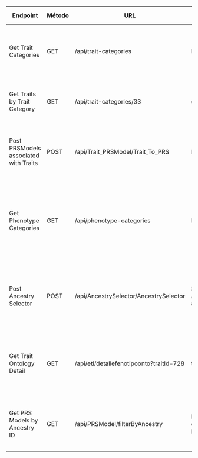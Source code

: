 | Endpoint                          | Método | URL                                      | Parámetros             | Headers                         | Descripción                                                            | Respuesta Exitosa                                                                                                                                                                                                                   | Códigos de Estado                                               |
|-----------------------------------|--------|------------------------------------------|-------------------------|----------------------------------|------------------------------------------------------------------------|-------------------------------------------------------------------------------------------------------------------------------------------------------------------------------------------------------------------------------------|------------------------------------------------------------------|
| Get Trait Categories              | GET    | /api/trait-categories                    | Ninguno                 | Authorization: Bearer {token}   | Devuelve todas las categorías de traits con el conteo de modelos PRS | ```json [{"id": 1, "name": "Biology process", "traits": [1, 2], "pgss": 34}, {"id": 2, "name": "Body measurement", "traits": [3], "pgss": 5}]```                                           | 200 OK, 401 Unauthorized, 500 Internal Server Error             |
| Get Traits by Trait Category      | GET    | /api/trait-categories/33                 | categoryId: en path     | Authorization: Bearer {token}   | Devuelve los traits asociados a una categoría específica              | ```json {"1": {"id": 1, "name": "Cardiovascular measurement", "pgss": 34, "description": "Descripción del trait", "URL": "https://ejemplo.com", "onto_id": "EFO_000001"}}```                    | 200 OK, 400 Bad Request, 401 Unauthorized, 500 Internal Server Error |
| Post PRSModels associated with Traits | POST   | /api/Trait_PRSModel/Trait_To_PRS        | Lista de traitId        | null                             | Dada una lista de traitId devuelve los modelos PRS asociados          | ```json { "prsModels": [{ "id": 9111, "name": "PRS29_AAA", "numberOfSNP": 29, "pgscId": "PGS000753", "pgscURL": "https://www.pgscatalog.org/score/PGS000753/", "publicationId": 864 }], "message": "Se encontraron 1 modelos PRS asociados con los traits seleccionados" }``` | 200 OK, 400 Bad Request, 405 Method Not Allowed, 500 Internal Server Error |
| Get Phenotype Categories          | GET    | /api/phenotype-categories                | Ninguno                 | null                             | Devuelve todas las categorías de fenotipos con el conteo de modelos PRS y los traits asociados. | ```json { "categories": [ { "id": 33, "label": "Biological process", "traits": [ "EFO_0004347", "EFO_0004329", "EFO_0007585", "EFO_0004315", "EFO_0004337", "EFO_0007766", "EFO_0008579", "EFO_0005422", "EFO_0004319", "EFO_0005670", "EFO_0010158" ], "prs_count": 37 }, { "id": 34, "label": "Body measurement", "traits": [ "EFO_0004344", "EFO_0007788", "EFO_0005106", "EFO_0007800", "EFO_0004340", "EFO_0004338", "EFO_0004324", "EFO_0005935", "EFO_0004343" ], "prs_count": 184 } ] }``` | 200 OK, 500 Internal Server Error |
| Post Ancestry Selector            | POST   | /api/AncestrySelector/AncestrySelector  | String de una Ancestría o su abreviación (símbolo) | null                             | Dada una ancestría, devuelve los modelos PRS asociados a esa ancestría | ```json { "message": "Se encontraron 4424 modelos PRS para ancestría \"eur\"", "prsModels": [ { "id": 8361, "name": "PRS77_BC", "numberOfSNP": 77, "pgscId": "PGS000001", "pgscURL": "https://www.pgscatalog.org/score/PGS000001/", "publicationId": 709, "broadAncestryCategories": [ { "percentage": 100, "broadAncestryId": 62, "prsModelId": 8361, "broadAncestryCategory": { "id": 62, "symbol": "EUR", "label": "European" } } ] } ] }``` | 200 OK, 400 Bad Request, 404 Not Found, 500 Internal Server Error |
| Get Trait Ontology Detail         | GET    | /api/etl/detallefenotipoonto?traitId=728            | traitId: en query       | null                             | Según un traitId, devuelve el label, descripción y URL de ontología asociada | ```json { "id": 728, "label": "addictive behaviour", "description": "The observable, measurable, and often pathological activity of an organism that portrays its inability to overcome a habit resulting in an insatiable craving for a substance or for performing certain acts. The addictive behavior includes the emotional and physical overdependence on the object of habit in increasing amount or frequency.", "ontologyUrl": "http://www.ebi.ac.uk/efo/EFO_0004347" }``` | 200 OK, 401 Unauthorized, 500 Internal Server Error |
| Get PRS Models by Ancestry ID     | GET    | /api/PRSModel/filterByAncestry          | broadAncestryId: en query string (ej: ?broadAncestryId=62) | null                             | Devuelve los modelos PRS asociados a un ID de ancestría específico     | ```json [ { "id": 8361, "name": "PRS77_BC", "pgscId": "PGS000001", "pgscURL": "https://www.pgscatalog.org/score/PGS000001/", "broadAncestryCategories": [ { "percentage": 100, "broadAncestryCategory": { "label": "European", "symbol": "EUR" } } ] } ] ``` | 200 OK, 400 Bad Request, 500 Internal Server Error |
